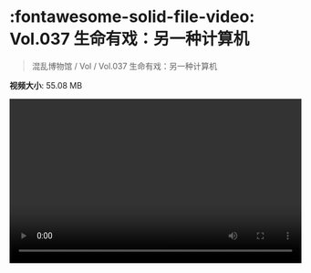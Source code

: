 # :fontawesome-solid-file-video: Vol.037 生命有戏：另一种计算机

> 混乱博物馆 / Vol / Vol.037 生命有戏：另一种计算机

**视频大小**: 55.08 MB

<video id="V-a780d18b08078b7738acdbe0d7d6db18" width="512" height="288" preload="none" playsinline webkit-playsinline></video>